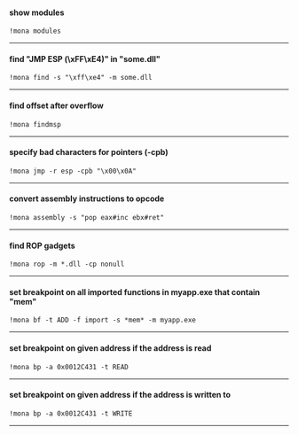 #### show modules

```
!mona modules
```

-----


#### find "JMP ESP (\xFF\xE4)" in "some.dll"

```
!mona find -s "\xff\xe4" -m some.dll
```

-----


#### find offset after overflow

```
!mona findmsp
```

-----


#### specify bad characters for pointers (-cpb)

```
!mona jmp -r esp -cpb "\x00\x0A"
```

-----


#### convert assembly instructions to opcode

```
!mona assembly -s "pop eax#inc ebx#ret"
```

-----


#### find ROP gadgets

```
!mona rop -m *.dll -cp nonull
```

-----


#### set breakpoint on all imported functions in myapp.exe that contain "mem"

```
!mona bf -t ADD -f import -s *mem* -m myapp.exe
```

-----


#### set breakpoint on given address if the address is read

```
!mona bp -a 0x0012C431 -t READ
```

-----


#### set breakpoint on given address if the address is written to

```
!mona bp -a 0x0012C431 -t WRITE
```

-----





